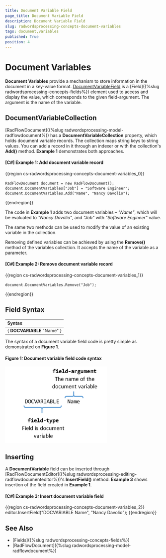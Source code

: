 ```yaml
---
title: Document Variable Field
page_title: Document Variable Field
description: Document Variable Field
slug: radwordsprocessing-concepts-document-variables
tags: document,variables
published: True
position: 4
---
```


# Document Variables

**Document Variables** provide a mechanism to store information in the document in a key-value format. [DocumentVariableField](https://docs.telerik.com/devtools/document-processing/api/telerik.windows.documents.flow.model.fields.documentvariablefield) is a [Field]({%slug radwordsprocessing-concepts-fields%}) element used to access and display the value, which corresponds to the given field-argument. The argument is the name of the variable.
      

## DocumentVariableCollection

[RadFlowDocument]({%slug radwordsprocessing-model-radflowdocument%}) has a __DocumentVariableCollection__ property, which holds document variable records. The collection maps string keys to string values. You can add a record in it through an indexer or with the collection's __Add()__ method. __Example 1__ demonstrates both approaches.
        

#### __[C#] Example 1: Add document variable record__

{{region cs-radwordsprocessing-concepts-document-variables_0}}
	            
	RadFlowDocument document = new RadFlowDocument();
	document.DocumentVariables["Job"] = "Software Engineer";
	document.DocumentVariables.Add("Name", "Nancy Davolio");
{{endregion}}



The code in __Example 1__ adds two document variables – *"Name"*, which will be evaluated to *"Nancy Davolio"*, and *"Job"* with *"Software Engineer"* value.
        

The same two methods can be used to modify the value of an existing variable in the collection.
        

Removing defined variables can be achieved by using the __Remove()__ method of the variables collection. It accepts the name of the variable as a parameter.
        

#### __[C#] Example 2: Remove document variable record__

{{region cs-radwordsprocessing-concepts-document-variables_1}}
	        
	document.DocumentVariables.Remove("Job");
{{endregion}}



## Field Syntax

| Syntax   				     |
| :---     				     |
| { **DOCVARIABLE** "Name" } |  


The syntax of a document variable field code is pretty simple as demonstrated on __Figure 1__.
        

#### Figure 1: Document variable field code syntax
![Rad Words Processing Concepts Document Variables 01](images/RadWordsProcessing_Concepts_Document_Variables_01.png)

## Inserting

A __DocumentVariable__ field can be inserted through [RadFlowDocumentEditor]({%slug radwordsprocessing-editing-radflowdocumenteditor%})'s __InsertField()__ method. 
__Example 3__ shows insertion of the field created in __Example 1__.
        

#### __[C#] Example 3: Insert document variable field__

{{region cs-radwordsprocessing-concepts-document-variables_2}}
	editor.InsertField("DOCVARIABLE Name", "Nancy Davolio");
{{endregion}}


## See Also

 * [Fields]({%slug radwordsprocessing-concepts-fields%})
 * [RadFlowDocument]({%slug radwordsprocessing-model-radflowdocument%})
